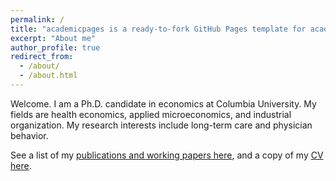 ```yaml
---
permalink: /
title: "academicpages is a ready-to-fork GitHub Pages template for academic personal websites"
excerpt: "About me"
author_profile: true
redirect_from: 
  - /about/
  - /about.html
---
```


Welcome. I am a Ph.D. candidate in economics at Columbia University. My fields are health economics, applied microeconomics, and industrial organization. My research interests include long-term care and physician behavior.

See a list of my [publications and working papers here](https://andrewolenski.github.io/research), and a copy of my [CV here](https://andrewolenski.github.io/cv).
